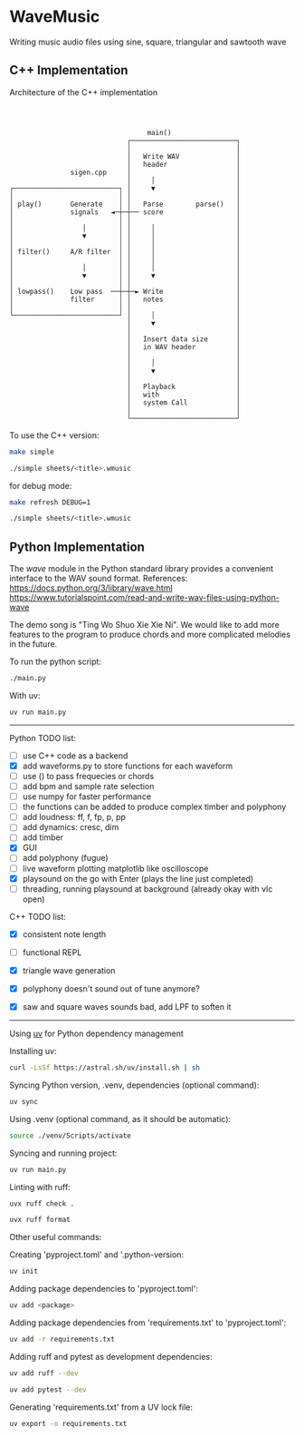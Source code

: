 
# WaveMusic
Writing music audio files using sine, square, triangular and sawtooth wave


## C++ Implementation

Architecture of the C++ implementation
```



                                  main()
                             ┌──────────────────────────┐
                             │                          │
                             │   Write WAV              │
                             │   header                 │
               sigen.cpp     │                          │
                             │     │                    │
┌──────────────────────────┐ │     ▼                    │
│                          │ │                          │
│ play()       Generate    │ │   Parse        parse()   │
│              signals   ◄─┼─┼── score                  │
│                          │ │                          │
│                 │        │ │     │                    │
│                 ▼        │ │     │                    │
│                          │ │     │                    │
│ filter()     A/R filter  │ │     │                    │
│                          │ │     │                    │
│                 │        │ │     │                    │
│                 ▼        │ │     ▼                    │
│                          │ │                          │
│ lowpass()    Low pass  ──┼─┼─► Write                  │
│              filter      │ │   notes                  │
│                          │ │                          │
└──────────────────────────┘ │     │                    │
                             │     ▼                    │
                             │                          │
                             │   Insert data size       │
                             │   in WAV header          │
                             │                          │
                             │     │                    │
                             │     ▼                    │
                             │                          │
                             │   Playback               │
                             │   with                   │
                             │   system Call            │
                             │                          │
                             └──────────────────────────┘
```

To use the C++ version:
```bash
make simple
```
```bash
./simple sheets/<title>.wmusic
```

for debug mode:
```bash
make refresh DEBUG=1
```
```bash
./simple sheets/<title>.wmusic
```


## Python Implementation

The *wave* module in the Python standard library provides a convenient interface to the WAV sound format.
References:
<https://docs.python.org/3/library/wave.html>
<https://www.tutorialspoint.com/read-and-write-wav-files-using-python-wave>

The demo song is "Ting Wo Shuo Xie Xie Ni".
We would like to add more features to the program to produce chords and more complicated melodies in the future.


To run the python script:
```bash
./main.py
```

With uv:
```bash
uv run main.py
```


----
Python TODO list:

 - [ ] use C++ code as a backend
 - [x] add waveforms.py to store functions for each waveform
 - [ ] use () to pass frequecies or chords
 - [ ] add bpm and sample rate selection
 - [ ] use numpy for faster performance
 - [ ] the functions can be added to produce complex timber and polyphony
 - [ ] add loudness: ff, f, fp, p, pp
 - [ ] add dynamics: cresc, dim
 - [ ] add timber
 - [x] GUI
 - [ ] add polyphony (fugue)
 - [ ] live waveform plotting matplotlib like oscilloscope
 - [x] playsound on the go with Enter (plays the line just completed)
 - [ ] threading, running playsound at background (already okay with vlc open)

C++ TODO list:

 - [x] consistent note length
 - [ ] functional REPL
 - [x] triangle wave generation
 - [x] polyphony doesn't sound out of tune anymore?
 - [x] saw and square waves sounds bad, add LPF to soften it


----
Using [uv](https://docs.astral.sh/uv/) for Python dependency management

Installing uv:
```bash
curl -LsSf https://astral.sh/uv/install.sh | sh
```
Syncing Python version, .venv, dependencies (optional command):
```bash
uv sync
```
Using .venv (optional command, as it should be automatic):
```bash
source ./venv/Scripts/activate
```
Syncing and running project:
```bash
uv run main.py
```
Linting with ruff:
```bash
uvx ruff check .
```
```bash
uvx ruff format
```

Other useful commands:

Creating 'pyproject.toml' and '.python-version:
```bash
uv init
```
Adding package dependencies to 'pyproject.toml':
```bash
uv add <package>
```
Adding package dependencies from 'requirements.txt' to 'pyproject.toml':
```bash
uv add -r requirements.txt
```
Adding ruff and pytest as development dependencies:
```bash
uv add ruff --dev
```
```bash
uv add pytest --dev
```
Generating 'requirements.txt' from a UV lock file:
```bash
uv export -o requirements.txt
```
